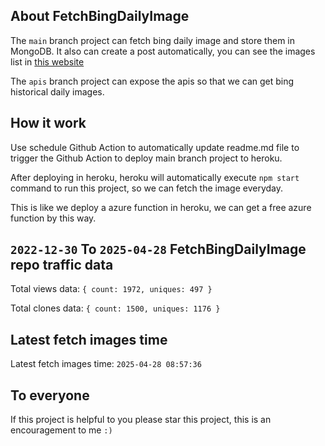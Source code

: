 ## About FetchBingDailyImage

The `main` branch project can fetch bing daily image and store them in MongoDB.
It also can create a post automatically, you can see the images list in [this website](https://oursalbum.netlify.app)

The `apis` branch project can expose the apis so that we can get bing historical daily images.

## How it work

Use schedule Github Action to automatically update readme.md file to trigger the Github Action to deploy main branch project to heroku.

After deploying in heroku, heroku will automatically execute `npm start` command to run this project, so we can fetch the image everyday.

This is like we deploy a azure function in heroku, we can get a free azure function by this way.

## `2022-12-30` To `2025-04-28` FetchBingDailyImage repo traffic data

Total views data: `{ count: 1972, uniques: 497 }`

Total clones data: `{ count: 1500, uniques: 1176 }`

## Latest fetch images time

Latest fetch images time: `2025-04-28 08:57:36`

## To everyone

If this project is helpful to you please star this project, this is an encouragement to me `:)`



